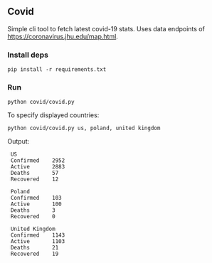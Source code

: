 ## Covid

Simple cli tool to fetch latest covid-19 stats.
Uses data endpoints of https://coronavirus.jhu.edu/map.html.

### Install deps

`pip install -r requirements.txt`

### Run

`python covid/covid.py`

To specify displayed countries:

`python covid/covid.py us, poland, united kingdom`

Output:
```
 US 
 Confirmed    2952
 Active       2883
 Deaths       57
 Recovered    12

 Poland 
 Confirmed    103
 Active       100
 Deaths       3
 Recovered    0

 United Kingdom 
 Confirmed    1143
 Active       1103
 Deaths       21
 Recovered    19
```
